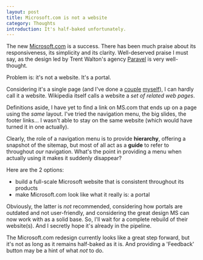```yaml
---
layout: post
title: Microsoft.com is not a website
category: Thoughts
introduction: It's half-baked unfortunately.
---
```


The new [Microsoft.com](http://www.microsoft.com/en-us/default.aspx) is a success. There has been much praise about its responsiveness, its simplicity and its clarity. Well-deserved praise I must say, as the design led by Trent Walton's agency [Paravel](http://paravelinc.com/) is very well-thought.

Problem is: it's not a website. It's a portal.

Considering it's a single page (and I've done a [couple](http://www.cambodiavietnam2010.com/) [myself](http://reachthethrone.com/)), I can hardly call it a website. Wikipedia itself calls a website a *set of related web pages*.

Definitions aside, I have yet to find a link on MS.com that ends up on a page using the *same* layout. I've tried the navigation menu, the big slides, the footer links...
I wasn't able to stay on the same website (which would have turned it in one actually).

Clearly, the role of a navigation menu is to provide **hierarchy**, offering a snapshot of the sitemap, but most of all act as a **guide** to refer to throughout *our* navigation. What's the point in providing a menu when actually using it makes it suddenly disappear?

Here are the 2 options:

* build a full-scale Microsoft website that is consistent throughout its products
* make Microsoft.com look like what it really is: a portal

Obviously, the latter is *not* recommended, considering how portals are outdated and not user-friendly, and considering the great design MS can now work with as a solid base.
So, I'll wait for a complete rebuild of their website(s). And I secretly hope it's already in the pipeline.

The Microsoft.com redesign currently looks like a great step forward, but it's not as long as it remains half-baked as it is. And providing a 'Feedback' button may be a hint of what *not* to do.
